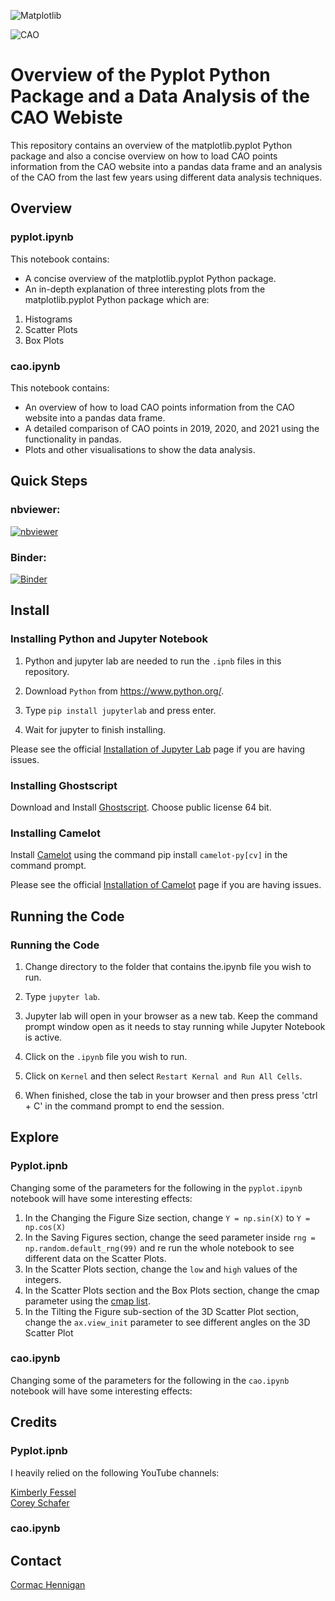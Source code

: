 ![Matplotlib](https://upload.wikimedia.org/wikipedia/en/thumb/5/56/Matplotlib_logo.svg/1280px-Matplotlib_logo.svg.png)

![CAO](https://upload.wikimedia.org/wikipedia/commons/5/51/Central_Applications_Office.png)

# Overview of the Pyplot Python Package and a Data Analysis of the CAO Webiste

This repository contains an overview of the matplotlib.pyplot Python package and also a concise overview on how to load CAO points information from the CAO website into a pandas data frame and an analysis of the CAO from the last few years using different data analysis techniques.

## Overview

### pyplot.ipynb

This notebook contains:
- A concise overview of the matplotlib.pyplot Python package.
- An in-depth explanation of three interesting plots from the matplotlib.pyplot Python package which are:

1. Histograms
2. Scatter Plots
3. Box Plots


### cao.ipynb

This notebook contains:
- An overview of how to load CAO points information from the CAO website into a pandas data frame.
- A detailed comparison of CAO points in 2019, 2020, and 2021 using the functionality in pandas.
- Plots and other visualisations to show the data analysis.

## Quick Steps

### nbviewer:

[![nbviewer](https://raw.githubusercontent.com/jupyter/design/master/logos/Badges/nbviewer_badge.svg)](https://nbviewer.jupyter.org/github/Cormac88/Fundamentals-of-Data-Analysis/tree/main/)

### Binder:

[![Binder](https://mybinder.org/badge_logo.svg)](https://mybinder.org/v2/gh/Cormac88/Fundamentals-of-Data-Analysis/HEAD)

## Install

### Installing Python and Jupyter Notebook

1. Python and jupyter lab are needed to run the `.ipnb` files in this repository.

1. Download `Python` from https://www.python.org/.

2. Type `pip install jupyterlab` and press enter.

3. Wait for jupyter to finish installing.

Please see the official [Installation of Jupyter Lab](https://jupyterlab.readthedocs.io/en/stable/getting_started/installation.html) page if you are having issues.

### Installing Ghostscript

Download and Install [Ghostscript](https://www.ghostscript.com/releases/gsdnld.html). Choose public license 64 bit.

### Installing Camelot

Install [Camelot](https://camelot-py.readthedocs.io/en/master/) using the command pip install `camelot-py[cv]` in the command prompt.

Please see the official [Installation of Camelot](https://camelot-py.readthedocs.io/en/master/user/install.html) page if you are having issues.

## Running the Code

### Running the Code

1. Change directory to the folder that contains the.ipynb file you wish to run.

2. Type `jupyter lab`.

3. Jupyter lab will open in your browser as a new tab. Keep the command prompt window open as it needs to stay running while Jupyter Notebook is active.

4. Click on the `.ipynb` file you wish to run.

5. Click on `Kernel` and then select `Restart Kernal and Run All Cells`.

6. When finished, close the tab in your browser and then press press 'ctrl + C' in the command prompt to end the session.

## Explore

### Pyplot.ipnb

Changing some of the parameters for the following in the `pyplot.ipynb` notebook will have some interesting effects:

1. In the Changing the Figure Size section, change `Y = np.sin(X)` to `Y = np.cos(X)`
2. In the Saving Figures section, change the seed parameter inside `rng = np.random.default_rng(99)` and re run the whole notebook to see different data on the Scatter Plots.
3. In the Scatter Plots section, change the `low` and `high` values of the integers.
4. In the Scatter Plots section and the Box Plots section, change the cmap parameter using the [cmap list](https://matplotlib.org/stable/tutorials/colors/colormaps.html).
5. In the Tilting the Figure sub-section of the 3D Scatter Plot section, change the `ax.view_init` parameter to see different angles on the 3D Scatter Plot

### cao.ipynb

Changing some of the parameters for the following in the `cao.ipynb` notebook will have some interesting effects:

## Credits

### Pyplot.ipnb

I heavily relied on the following YouTube channels:

[Kimberly Fessel](https://www.youtube.com/channel/UCirb0k3PnuQnRjh8tTJHJuA)<br>
[Corey Schafer](https://www.youtube.com/c/Coreyms)<br>

### cao.ipynb

## Contact

[Cormac Hennigan](mailto:G00398284@gmit.ie)